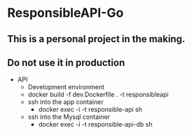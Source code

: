 # ResponsibleAPI-Go

## This is a personal project in the making.
## Do not use it in production

- API
    - Development environment
    - docker build -f dev.Dockerfile . -t responsibleapi
    - ssh into the app container
        - docker exec -i -t responsible-api sh
    - ssh into the Mysql container
        - docker exec -i -t responsible-api-db sh
